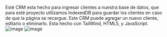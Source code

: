 Esté CRM esta hecho para ingresar clientes a nuestra base de datos, que para esté proyecto utilizamos IndexedDB para guardar los clientes en caso de que la página se recargue.
Este CRM puede agregar un nuevo cliente, editarlo o eliminarlo. Esta hecho con TailWind, HTML5, y JavaScript.
![image](https://user-images.githubusercontent.com/53582720/158077532-2729e47e-080b-4b23-a3e6-957d3121076d.png)
![image](https://user-images.githubusercontent.com/53582720/158077542-f134310a-70a0-4107-9687-664d6434f3c2.png)

